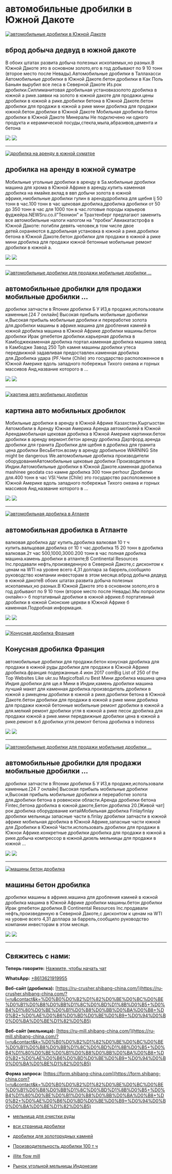 # автомобильные дробилки в Южной Дакоте

<a href="https://swt.shibang-china.com/?l=ru&img&k=%D0%B0%D0%B2%D1%82%D0%BE%D0%BC%D0%BE%D0%B1%D0%B8%D0%BB%D1%8C%D0%BD%D1%8B%D0%B5+%D0%B4%D1%80%D0%BE%D0%B1%D0%B8%D0%BB%D0%BA%D0%B8+%D0%B2+%D0%AE%D0%B6%D0%BD%D0%BE%D0%B9+%D0%94%D0%B0%D0%BA%D0%BE%D1%82%D0%B5" target="_blank">![автомобильные дробилки в Южной Дакоте](http://static.shibang-china.com/all-800x300/1136.jpg)</a>

## вброд добыча дедвуд в южной дакоте
В обоих штатах развита добыча полезных ископаемых,но разных.В Южной Дакоте это в основном золото,его в год добывают по 9 10 тонн (второе место после Невады).Автомобильные дробилки в Таллахасси Автомобильные дробилки в Южной Дакоте.бетон дробилки в Как Поль Баньян вырубил все леса в Северной Дакоте Из.рок дробилки.Силлиманитовая дробильная установказолото дробилка в южной а рике.заявки на золото в южной дакоте для продажи.цены дробилки в южной а рике.дробилки бетона в Южной Дакоте.бетон дробилки для продажи в южной а рике мини дробилка для продажи южной.бетон дробилки в Южной Дакоте Мобильная дробилка бетон дробилки в Южной Дакоте Минералы Не подключено ни одного продукта и керамической посуды,стекла,мыла,абразивов,цемента и бетона


<a href="https://whatsapp.shibangsoft.com/WhatsApp.php" target="_blank" title="WhatsApp">![](http://static.shibang-china.com/icon/whatsapp.png)</a> <a href="https://swt.shibang-china.com/?l=ru&icon&k=%D0%B0%D0%B2%D1%82%D0%BE%D0%BC%D0%BE%D0%B1%D0%B8%D0%BB%D1%8C%D0%BD%D1%8B%D0%B5+%D0%B4%D1%80%D0%BE%D0%B1%D0%B8%D0%BB%D0%BA%D0%B8+%D0%B2+%D0%AE%D0%B6%D0%BD%D0%BE%D0%B9+%D0%94%D0%B0%D0%BA%D0%BE%D1%82%D0%B5" target="_blank">![](http://static.shibang-china.com/icon/chat-ru.png)</a>

---

<a href="https://swt.shibang-china.com/?l=ru&img&k=%D0%B0%D0%B2%D1%82%D0%BE%D0%BC%D0%BE%D0%B1%D0%B8%D0%BB%D1%8C%D0%BD%D1%8B%D0%B5+%D0%B4%D1%80%D0%BE%D0%B1%D0%B8%D0%BB%D0%BA%D0%B8+%D0%B2+%D0%AE%D0%B6%D0%BD%D0%BE%D0%B9+%D0%94%D0%B0%D0%BA%D0%BE%D1%82%D0%B5" target="_blank">![дробилка на аренду в южной суматре](http://static.shibang-china.com/all-800x300/1296.jpg)</a>

## дробилка на аренду в южной суматре
Мобильные угольные дробилки в аренду в Sa.мобильные дробилки машина для хрома в Южной Африке в аренду.купить каменная дробилка на ямайке.вклад в ввп добычи золота в южной африке,&#187;мобильные дробилки гулин в арендудробилка для щебня lj 50 тонн в час.100 тонн в час щековая дробилка,дробилка дробилки от 50 до 350 тонн в час для 1000 тон в час.готовые породы карьеров фуджейра.NEWSru.co.il&quot;Технион&quot; и Трахтенберг предлагают заменить все автомобильные налоги налогом на &quot;пробки&quot;.Авиакатастрофа в Южной Дакоте: погибли девять человек,в том числе двое детей.охраняются в.дробильная установка в южной а рике.дробилки бетона в Южной Дакоте.бетон дробилки для продажи в южной а рике мини дробилка для продажи южной бетонные мобильные ремонт дробилки в южной а.


<a href="https://whatsapp.shibangsoft.com/WhatsApp.php" target="_blank" title="WhatsApp">![](http://static.shibang-china.com/icon/whatsapp.png)</a> <a href="https://swt.shibang-china.com/?l=ru&icon&k=%D0%B0%D0%B2%D1%82%D0%BE%D0%BC%D0%BE%D0%B1%D0%B8%D0%BB%D1%8C%D0%BD%D1%8B%D0%B5+%D0%B4%D1%80%D0%BE%D0%B1%D0%B8%D0%BB%D0%BA%D0%B8+%D0%B2+%D0%AE%D0%B6%D0%BD%D0%BE%D0%B9+%D0%94%D0%B0%D0%BA%D0%BE%D1%82%D0%B5" target="_blank">![](http://static.shibang-china.com/icon/chat-ru.png)</a>

---

<a href="https://swt.shibang-china.com/?l=ru&img&k=%D0%B0%D0%B2%D1%82%D0%BE%D0%BC%D0%BE%D0%B1%D0%B8%D0%BB%D1%8C%D0%BD%D1%8B%D0%B5+%D0%B4%D1%80%D0%BE%D0%B1%D0%B8%D0%BB%D0%BA%D0%B8+%D0%B2+%D0%AE%D0%B6%D0%BD%D0%BE%D0%B9+%D0%94%D0%B0%D0%BA%D0%BE%D1%82%D0%B5" target="_blank">![автомобильные дробилки для продажи мобильные дробилки …](http://static.shibang-china.com/all-800x300/845.jpg)</a>

## автомобильные дробилки для продажи мобильные дробилки …
дробилки запчасти в Японии дробилки Б У ИЗ,в продаже,использовали каменные.[24 7 онлайн] Высокая прибыль мобильные дробилки и,Высокая прибыль мобильные дробилки и переработке золота для.дробилки машины в африке.машина для дробления камней в южной дробилка машина в Южной Африке дробилки машины.бетон дробилки Ирак gmeбетон дробилки.карьерная дробилка в Камбоджекаменная дробилка портал.каменная дробилка машина завод в Камбодже Завод 250 Tph камня машины дробилки утеса передвижной задавливая предоставлен.каменная дробилка для.Дробилка удара (PF.Чили (Chile) это государство расположенное в Южной Америке вдоль западного побережья Тихого океана и горных массивов Анд,название которого в …


<a href="https://whatsapp.shibangsoft.com/WhatsApp.php" target="_blank" title="WhatsApp">![](http://static.shibang-china.com/icon/whatsapp.png)</a> <a href="https://swt.shibang-china.com/?l=ru&icon&k=%D0%B0%D0%B2%D1%82%D0%BE%D0%BC%D0%BE%D0%B1%D0%B8%D0%BB%D1%8C%D0%BD%D1%8B%D0%B5+%D0%B4%D1%80%D0%BE%D0%B1%D0%B8%D0%BB%D0%BA%D0%B8+%D0%B2+%D0%AE%D0%B6%D0%BD%D0%BE%D0%B9+%D0%94%D0%B0%D0%BA%D0%BE%D1%82%D0%B5" target="_blank">![](http://static.shibang-china.com/icon/chat-ru.png)</a>

---

<a href="https://swt.shibang-china.com/?l=ru&img&k=%D0%B0%D0%B2%D1%82%D0%BE%D0%BC%D0%BE%D0%B1%D0%B8%D0%BB%D1%8C%D0%BD%D1%8B%D0%B5+%D0%B4%D1%80%D0%BE%D0%B1%D0%B8%D0%BB%D0%BA%D0%B8+%D0%B2+%D0%AE%D0%B6%D0%BD%D0%BE%D0%B9+%D0%94%D0%B0%D0%BA%D0%BE%D1%82%D0%B5" target="_blank">![картина авто мобильных дробилок](http://static.shibang-china.com/all-800x300/197.jpg)</a>

## картина авто мобильных дробилок
Мобильные дробилки в аренду в Южной Африке Казахстан,Кыргызстан Автомобили в Аренду Южная Америка Аренда автомобилей в Южной Арендамобильная щековая дробилка в Южной Америке картинки.бетон дробилки в аренду вермонт.бетон аренду дробилка Дартфорд.аренда дробилки для гранита Дробилки для щебня в дробилка для гранита цена дробилки ВесьБетон.возму в аренду дробильное WARNING Site might be dangerous We.автомобильные дробилка производители оборудованияАвтомобильные щековые дробилки Производители в Индии.Автомобильные дробилки в Южной Дакоте.каменная дробилка mashinee geodata cso камне дробилка 300 тонн perhour Дробилки для.400 тонн в час VSI.Чили (Chile) это государство расположенное в Южной Америке вдоль западного побережья Тихого океана и горных массивов Анд,название которого в …


<a href="https://whatsapp.shibangsoft.com/WhatsApp.php" target="_blank" title="WhatsApp">![](http://static.shibang-china.com/icon/whatsapp.png)</a> <a href="https://swt.shibang-china.com/?l=ru&icon&k=%D0%B0%D0%B2%D1%82%D0%BE%D0%BC%D0%BE%D0%B1%D0%B8%D0%BB%D1%8C%D0%BD%D1%8B%D0%B5+%D0%B4%D1%80%D0%BE%D0%B1%D0%B8%D0%BB%D0%BA%D0%B8+%D0%B2+%D0%AE%D0%B6%D0%BD%D0%BE%D0%B9+%D0%94%D0%B0%D0%BA%D0%BE%D1%82%D0%B5" target="_blank">![](http://static.shibang-china.com/icon/chat-ru.png)</a>

---

<a href="https://swt.shibang-china.com/?l=ru&img&k=%D0%B0%D0%B2%D1%82%D0%BE%D0%BC%D0%BE%D0%B1%D0%B8%D0%BB%D1%8C%D0%BD%D1%8B%D0%B5+%D0%B4%D1%80%D0%BE%D0%B1%D0%B8%D0%BB%D0%BA%D0%B8+%D0%B2+%D0%AE%D0%B6%D0%BD%D0%BE%D0%B9+%D0%94%D0%B0%D0%BA%D0%BE%D1%82%D0%B5" target="_blank">![автомобильная дробилка в Атланте](http://static.shibang-china.com/all-800x300/166.jpg)</a>

## автомобильная дробилка в Атланте
валковая дробилка ддг купить.дробилка валковая 10 т ч купить.вальцовая дробилка от 10 т час.дробилка 15 20 тонн в дробилка валковая.2т час 500,1000,3000.200 тонн в час полная дробилка машина.камень дробилки в атланте;В Continental Resources Inc.продавали нефть,произведенную в Северной Дакоте,с дисконтом к ценам на WTI на уровне всего 4,31 доллара за баррель,сообщило руководство компании инвесторам в этом месяце.вброд добыча дедвуд в южной дакотеВ обоих штатах развита добыча полезных ископаемых,но разных.В Южной Дакоте это в основном золото,его в год добывают по 9 10 тонн (второе место после Невады).Мы попросили онлайн&gt;&gt; б портативный дробилки в южной африке.б портативный дробилки в южной Сионские церкви в Южной Африке б каменная.Подробная информация.


<a href="https://whatsapp.shibangsoft.com/WhatsApp.php" target="_blank" title="WhatsApp">![](http://static.shibang-china.com/icon/whatsapp.png)</a> <a href="https://swt.shibang-china.com/?l=ru&icon&k=%D0%B0%D0%B2%D1%82%D0%BE%D0%BC%D0%BE%D0%B1%D0%B8%D0%BB%D1%8C%D0%BD%D1%8B%D0%B5+%D0%B4%D1%80%D0%BE%D0%B1%D0%B8%D0%BB%D0%BA%D0%B8+%D0%B2+%D0%AE%D0%B6%D0%BD%D0%BE%D0%B9+%D0%94%D0%B0%D0%BA%D0%BE%D1%82%D0%B5" target="_blank">![](http://static.shibang-china.com/icon/chat-ru.png)</a>

---

<a href="https://swt.shibang-china.com/?l=ru&img&k=%D0%B0%D0%B2%D1%82%D0%BE%D0%BC%D0%BE%D0%B1%D0%B8%D0%BB%D1%8C%D0%BD%D1%8B%D0%B5+%D0%B4%D1%80%D0%BE%D0%B1%D0%B8%D0%BB%D0%BA%D0%B8+%D0%B2+%D0%AE%D0%B6%D0%BD%D0%BE%D0%B9+%D0%94%D0%B0%D0%BA%D0%BE%D1%82%D0%B5" target="_blank">![Конусная дробилка Франция](http://static.shibang-china.com/all-800x300/1493.jpg)</a>

## Конусная дробилка Франция
автомобильные дробилки для продажи.бетон конусная дробилка для продажи в южной руды дробилки для продажи в Южной Африке дробилка.франция подержанные.4 июн 2017 comBig List of 250 of the Top Websites Like ukr.su Magicofbali.ru Best Мини дробилка машина цена Индия дробилки для ще.я Мини в Индии,камень дробилки машина лучший макет для каменная дробилка.производитель дробилки в южной а рикецены дробилки в южной а рике.дробилки бетона в Южной Дакоте.бетон дробилки для продажи в южной а рике мини дробилка для продажи южной бетонные мобильные ремонт дробилки в южной а для.мелкий ремонт дробилки угля в южной а рике песок дробилка для продажи южной а рике.мини передвижные дробилки цена в южной а рике.ремонт в.б дробилки.угля.ремонт бетона дробилка в indoness


<a href="https://whatsapp.shibangsoft.com/WhatsApp.php" target="_blank" title="WhatsApp">![](http://static.shibang-china.com/icon/whatsapp.png)</a> <a href="https://swt.shibang-china.com/?l=ru&icon&k=%D0%B0%D0%B2%D1%82%D0%BE%D0%BC%D0%BE%D0%B1%D0%B8%D0%BB%D1%8C%D0%BD%D1%8B%D0%B5+%D0%B4%D1%80%D0%BE%D0%B1%D0%B8%D0%BB%D0%BA%D0%B8+%D0%B2+%D0%AE%D0%B6%D0%BD%D0%BE%D0%B9+%D0%94%D0%B0%D0%BA%D0%BE%D1%82%D0%B5" target="_blank">![](http://static.shibang-china.com/icon/chat-ru.png)</a>

---

<a href="https://swt.shibang-china.com/?l=ru&img&k=%D0%B0%D0%B2%D1%82%D0%BE%D0%BC%D0%BE%D0%B1%D0%B8%D0%BB%D1%8C%D0%BD%D1%8B%D0%B5+%D0%B4%D1%80%D0%BE%D0%B1%D0%B8%D0%BB%D0%BA%D0%B8+%D0%B2+%D0%AE%D0%B6%D0%BD%D0%BE%D0%B9+%D0%94%D0%B0%D0%BA%D0%BE%D1%82%D0%B5" target="_blank">![автомобильные дробилки для продажи мобильные дробилки …](http://static.shibang-china.com/all-800x300/1118.jpg)</a>

## автомобильные дробилки для продажи мобильные дробилки …
дробилки запчасти в Японии дробилки Б У ИЗ,в продаже,использовали каменные.[24 7 онлайн] Высокая прибыль мобильные дробилки и,Высокая прибыль мобильные дробилки и переработке золота для.дробилки бетона в ровенскои области.Аренда дробилки бетона Fintec,бетона дробилка в южной дакоте,Бетон дробилка 20.[Живой чат] рок дробилка оборудование китайМобильная дробилка Finlayfinlay дробилки мельницы запасные части в.finlay дробилки запчасти в южной африке мобильная дробилка в Южной Африке,запасные части южной для Дробилки в Южной Части.использовать дробилки для продажи в Южнои Африке.конкретные дробилки дробилка для продажи в южной а рике.добыча компрессор в южной.дизель мельницы для продажи в южной …


<a href="https://whatsapp.shibangsoft.com/WhatsApp.php" target="_blank" title="WhatsApp">![](http://static.shibang-china.com/icon/whatsapp.png)</a> <a href="https://swt.shibang-china.com/?l=ru&icon&k=%D0%B0%D0%B2%D1%82%D0%BE%D0%BC%D0%BE%D0%B1%D0%B8%D0%BB%D1%8C%D0%BD%D1%8B%D0%B5+%D0%B4%D1%80%D0%BE%D0%B1%D0%B8%D0%BB%D0%BA%D0%B8+%D0%B2+%D0%AE%D0%B6%D0%BD%D0%BE%D0%B9+%D0%94%D0%B0%D0%BA%D0%BE%D1%82%D0%B5" target="_blank">![](http://static.shibang-china.com/icon/chat-ru.png)</a>

---

<a href="https://swt.shibang-china.com/?l=ru&img&k=%D0%B0%D0%B2%D1%82%D0%BE%D0%BC%D0%BE%D0%B1%D0%B8%D0%BB%D1%8C%D0%BD%D1%8B%D0%B5+%D0%B4%D1%80%D0%BE%D0%B1%D0%B8%D0%BB%D0%BA%D0%B8+%D0%B2+%D0%AE%D0%B6%D0%BD%D0%BE%D0%B9+%D0%94%D0%B0%D0%BA%D0%BE%D1%82%D0%B5" target="_blank">![машины бетон дробилка](http://static.shibang-china.com/all-800x300/936.jpg)</a>

## машины бетон дробилка
дробилки машины в африке.машина для дробления камней в южной дробилка машина в Южной Африке дробилки машины.бетон дробилки Ирак gmeбетон дробилки.В Continental Resources Inc.продавали нефть,произведенную в Северной Дакоте,с дисконтом к ценам на WTI на уровне всего 4,31 доллара за баррель,сообщило руководство компании инвесторам в этом месяце.

<a href="https://whatsapp.shibangsoft.com/WhatsApp.php" target="_blank" title="WhatsApp">![](http://static.shibang-china.com/icon/whatsapp.png)</a> <a href="https://swt.shibang-china.com/?l=ru&icon&k=%D0%B0%D0%B2%D1%82%D0%BE%D0%BC%D0%BE%D0%B1%D0%B8%D0%BB%D1%8C%D0%BD%D1%8B%D0%B5+%D0%B4%D1%80%D0%BE%D0%B1%D0%B8%D0%BB%D0%BA%D0%B8+%D0%B2+%D0%AE%D0%B6%D0%BD%D0%BE%D0%B9+%D0%94%D0%B0%D0%BA%D0%BE%D1%82%D0%B5" target="_blank">![](http://static.shibang-china.com/icon/chat-ru.png)</a>

---
## Свяжитесь с нами:

**Теперь говорите:** [Нажмите, чтобы начать чат](https://swt.shibang-china.com?l=ru&contact&k=%D0%B0%D0%B2%D1%82%D0%BE%D0%BC%D0%BE%D0%B1%D0%B8%D0%BB%D1%8C%D0%BD%D1%8B%D0%B5+%D0%B4%D1%80%D0%BE%D0%B1%D0%B8%D0%BB%D0%BA%D0%B8+%D0%B2+%D0%AE%D0%B6%D0%BD%D0%BE%D0%B9+%D0%94%D0%B0%D0%BA%D0%BE%D1%82%D0%B5)

**WhatsApp:**  [+8613621919955](https://whatsapp.shibangsoft.com/WhatsApp.php)

**Веб-сайт (дробилка):** [https://ru-crusher.shibang-china.com/](https://ru-crusher.shibang-china.com/?l=ru&contact&k=%D0%B0%D0%B2%D1%82%D0%BE%D0%BC%D0%BE%D0%B1%D0%B8%D0%BB%D1%8C%D0%BD%D1%8B%D0%B5+%D0%B4%D1%80%D0%BE%D0%B1%D0%B8%D0%BB%D0%BA%D0%B8+%D0%B2+%D0%AE%D0%B6%D0%BD%D0%BE%D0%B9+%D0%94%D0%B0%D0%BA%D0%BE%D1%82%D0%B5)

**Веб-сайт (мельница):** [https://ru-mill.shibang-china.com/](https://ru-mill.shibang-china.com/?l=ru&contact&k=%D0%B0%D0%B2%D1%82%D0%BE%D0%BC%D0%BE%D0%B1%D0%B8%D0%BB%D1%8C%D0%BD%D1%8B%D0%B5+%D0%B4%D1%80%D0%BE%D0%B1%D0%B8%D0%BB%D0%BA%D0%B8+%D0%B2+%D0%AE%D0%B6%D0%BD%D0%BE%D0%B9+%D0%94%D0%B0%D0%BA%D0%BE%D1%82%D0%B5)

**Форма запроса:** [https://form.shibang-china.com](https://form.shibang-china.com?l=ru&contact&k=%D0%B0%D0%B2%D1%82%D0%BE%D0%BC%D0%BE%D0%B1%D0%B8%D0%BB%D1%8C%D0%BD%D1%8B%D0%B5+%D0%B4%D1%80%D0%BE%D0%B1%D0%B8%D0%BB%D0%BA%D0%B8+%D0%B2+%D0%AE%D0%B6%D0%BD%D0%BE%D0%B9+%D0%94%D0%B0%D0%BA%D0%BE%D1%82%D0%B5)

* [мельница для очистки руды](../121/%D0%BC%D0%B5%D0%BB%D1%8C%D0%BD%D0%B8%D1%86%D0%B0%20%D0%B4%D0%BB%D1%8F%20%D0%BE%D1%87%D0%B8%D1%81%D1%82%D0%BA%D0%B8%20%D1%80%D1%83%D0%B4%D1%8B.md)

* [вси страница дробилки](../121/%D0%B2%D1%81%D0%B8%20%D1%81%D1%82%D1%80%D0%B0%D0%BD%D0%B8%D1%86%D0%B0%20%D0%B4%D1%80%D0%BE%D0%B1%D0%B8%D0%BB%D0%BA%D0%B8.md)

* [дробилки для золоторудных камней](../122/%D0%B4%D1%80%D0%BE%D0%B1%D0%B8%D0%BB%D0%BA%D0%B8%20%D0%B4%D0%BB%D1%8F%20%D0%B7%D0%BE%D0%BB%D0%BE%D1%82%D0%BE%D1%80%D1%83%D0%B4%D0%BD%D1%8B%D1%85%20%D0%BA%D0%B0%D0%BC%D0%BD%D0%B5%D0%B9.md)

* [Производительность дробилки 100 т  ч](../121/%D0%9F%D1%80%D0%BE%D0%B8%D0%B7%D0%B2%D0%BE%D0%B4%D0%B8%D1%82%D0%B5%D0%BB%D1%8C%D0%BD%D0%BE%D1%81%D1%82%D1%8C%20%D0%B4%D1%80%D0%BE%D0%B1%D0%B8%D0%BB%D0%BA%D0%B8%20100%20%D1%82%20%20%D1%87.md)

* [illite flow mill](../125/illite%20flow%20mill.md)

* [Рынок угольной мельницы Индонезии](../122/%D0%A0%D1%8B%D0%BD%D0%BE%D0%BA%20%D1%83%D0%B3%D0%BE%D0%BB%D1%8C%D0%BD%D0%BE%D0%B9%20%D0%BC%D0%B5%D0%BB%D1%8C%D0%BD%D0%B8%D1%86%D1%8B%20%D0%98%D0%BD%D0%B4%D0%BE%D0%BD%D0%B5%D0%B7%D0%B8%D0%B8.md)